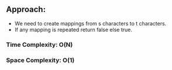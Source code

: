 ## Approach:
* We need to create mappings from s characters to t characters.
* If any mapping is repeated return false else true.
​
### Time Complexity: O(N)
### Space Complexity: O(1)